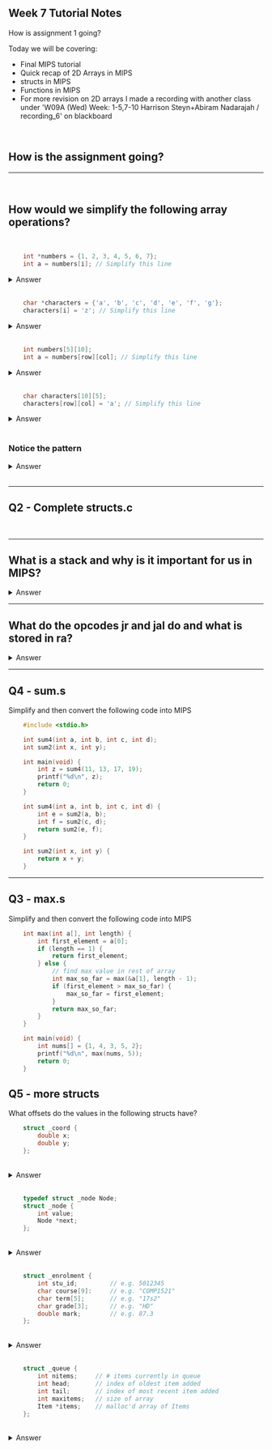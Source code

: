 ## Week 7 Tutorial Notes

How is assignment 1 going?

Today we will be covering:
* Final MIPS tutorial
* Quick recap of 2D Arrays in MIPS
* structs in MIPS
* Functions in MIPS
* For more revision on 2D arrays I made a recording with another class under 'W09A (Wed) Week: 1-5,7-10 Harrison Steyn+Abiram Nadarajah / recording_6' on blackboard

<br>

## How is the assignment going?

---

<br>

## How would we simplify the following array operations?

<br>

```c
    int *numbers = {1, 2, 3, 4, 5, 6, 7};
    int a = numbers[i]; // Simplify this line
```

<details>

```c
    a = *(numbers + 4*i)
```

<summary>Answer</summary>

</details>

<br>

```c
    char *characters = {'a', 'b', 'c', 'd', 'e', 'f', 'g'};
    characters[i] = 'z'; // Simplify this line
```

<details>

```c
    *(characters + i) = 'z';
```

<summary>Answer</summary>

</details>

<br>

```c
    int numbers[5][10];
    int a = numbers[row][col]; // Simplify this line
```

<details>

```c
    int a = *(numbers + 4*(10*row + col));
```

<summary>Answer</summary>

</details>

<br>

```c
    char characters[10][5];
    characters[row][col] = 'a'; // Simplify this line
```

<details>

```c
    *(characters + 5*row + col) = 'a';
```

<summary>Answer</summary>

</details>

<br>

### Notice the pattern

<details>

```c

    // 1-D arrays:
    numbers[i] => *(numbers + element_size*i);
    
    // 2-D arrays: (Note: number of cols == row size - theyre the same concept)
    numbers[row][col] => *(numbers + element_size*(num_cols*row + col));

```

<summary>Answer</summary>

</details>

<br>

---

## Q2 -  Complete structs.c

<br>

---

## What is a stack and why is it important for us in MIPS?

<details>

Stacks are FILO data structures. They are useful as functions are also FILO, the first function to run (main) is always the last function to run.

<summary>Answer</summary>

</details>

---

## What do the opcodes jr and jal do and what is stored in ra?

<details>

`jr` stands for jump register, and it sets the pc to the address stored in the $ra (return address) register.

`jal` stands for jump and link. It is a pseudo code for the following:

```s
    la $ra, return_point
    j some_function
return_point:
```

<summary>Answer</summary>

</details>

---

## Q4 - sum.s

Simplify and then convert the following code into MIPS

```c
    #include <stdio.h>

    int sum4(int a, int b, int c, int d);
    int sum2(int x, int y);

    int main(void) {
        int z = sum4(11, 13, 17, 19);
        printf("%d\n", z);
        return 0;
    }

    int sum4(int a, int b, int c, int d) {
        int e = sum2(a, b);
        int f = sum2(c, d);
        return sum2(e, f);
    }

    int sum2(int x, int y) {
        return x + y;
    }
```

---

## Q3 - max.s

Simplify and then convert the following code into MIPS

```c
    int max(int a[], int length) {
        int first_element = a[0];
        if (length == 1) {
            return first_element;
        } else {
            // find max value in rest of array
            int max_so_far = max(&a[1], length - 1);
            if (first_element > max_so_far) {
                max_so_far = first_element;
            }
            return max_so_far;
        }
    }

    int main(void) {
        int nums[] = {1, 4, 3, 5, 2};
        printf("%d\n", max(nums, 5));
        return 0;
    }

```

## Q5 - more structs

What offsets do the values in the following structs have?

```c
    struct _coord {
        double x;
        double y;
    };
```
<br>

<details>
x is the first field, so has offset 0. Since x is 8 bytes long, y will have offset 8. The struct holds two 8-byte fields, both of which are correctly aligned, so no padding is required, and so the overall size of the struct is 16 bytes.
<summary>Answer</summary>
</details>

<br>

```c
    typedef struct _node Node;
    struct _node {
        int value;
        Node *next;
    };
```

<br>

<details>
value is the first field, so has offset 0. Since value is 4 bytes long, next will have offset 4. Since pointers are also 4 bytes long, and no padding is required, the overall size of the struct is 8 bytes.
<summary>Answer</summary>
</details>

<br>

```c
    struct _enrolment {
        int stu_id;         // e.g. 5012345
        char course[9]:     // e.g. "COMP1521"
        char term[5];       // e.g. "17s2"
        char grade[3];      // e.g. "HD"
        double mark;        // e.g. 87.3
    };
```

<br>

<details>
stu_id is the first field, so has offset 0. Since stu_id is 4 bytes long, course has offset 4. course is 9 bytes long, but since the following field only needs byte alignment, term has offset 13. Similarly, grade has offset 18. The mark field requires word alignment, and so it needs some padding to move the offset from 21 to 24. Taking into account that double values are stored in 8 bytes, the overall size of the struct is 32 bytes.
<summary>Answer</summary>
</details>

<br>

```c
    struct _queue {
        int nitems;     // # items currently in queue
        int head;       // index of oldest item added
        int tail;       // index of most recent item added
        int maxitems;   // size of array
        Item *items;    // malloc'd array of Items
    };
```

<br>

<details>
nitems is the first field, so has offset 0. head has offset 4, tail has offset 8, maxitems has offset 12, and items has offset 16. It doesn't matter what the size of an Item is, or how any Items there are, since they are stored outside the struct. Since the pointer is 4 bytes long, and all the values are word-aligned, the overall size of the struct is 20 bytes.
<summary>Answer</summary>
</details>

<br>